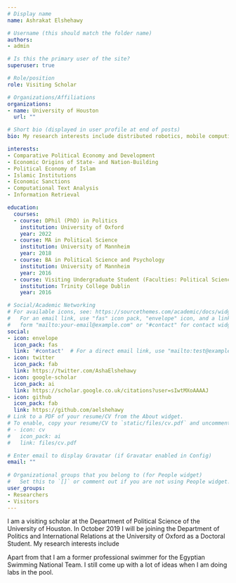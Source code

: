 ```yaml
---
# Display name
name: Ashrakat Elshehawy

# Username (this should match the folder name)
authors:
- admin

# Is this the primary user of the site?
superuser: true

# Role/position
role: Visiting Scholar

# Organizations/Affiliations
organizations:
- name: University of Houston
  url: ""

# Short bio (displayed in user profile at end of posts)
bio: My research interests include distributed robotics, mobile computing and programmable matter.

interests:
- Comparative Political Economy and Development
- Economic Origins of State- and Nation-Building
- Political Economy of Islam
- Islamic Institutions
- Economic Sanctions
- Computational Text Analysis
- Information Retrieval

education:
  courses:
  - course: DPhil (PhD) in Politics
    institution: University of Oxford
    year: 2022
  - course: MA in Political Science
    institution: University of Mannheim
    year: 2018
  - course: BA in Political Science and Psychology
    institution: University of Mannheim
    year: 2016
  - course: Visiting Undergraduate Student (Faculties: Political Science, Sociology, and Psychology)
    institution: Trinity College Dublin
    year: 2016

# Social/Academic Networking
# For available icons, see: https://sourcethemes.com/academic/docs/widgets/#icons
#   For an email link, use "fas" icon pack, "envelope" icon, and a link in the
#   form "mailto:your-email@example.com" or "#contact" for contact widget.
social:
- icon: envelope
  icon_pack: fas
  link: '#contact'  # For a direct email link, use "mailto:test@example.org".
- icon: twitter
  icon_pack: fab
  link: https://twitter.com/AshaElshehawy
- icon: google-scholar
  icon_pack: ai
  link: https://scholar.google.co.uk/citations?user=sIwtMXoAAAAJ
- icon: github
  icon_pack: fab
  link: https://github.com/aelshehawy
# Link to a PDF of your resume/CV from the About widget.
# To enable, copy your resume/CV to `static/files/cv.pdf` and uncomment the lines below.  
# - icon: cv
#   icon_pack: ai
#   link: files/cv.pdf

# Enter email to display Gravatar (if Gravatar enabled in Config)
email: ""
  
# Organizational groups that you belong to (for People widget)
#   Set this to `[]` or comment out if you are not using People widget.  
user_groups:
- Researchers
- Visitors
---
```


I am a visiting scholar at the Department of Political Science of the University of Houston. In October 2019 I will be joining the Department of Politics and International Relations at the University of Oxford as a Doctoral Student. My research interests include 

Apart from that I am a former professional swimmer for the Egyptian Swimming National Team. I still come up with a lot of ideas when I am doing labs in the pool.
